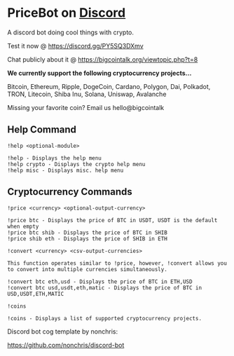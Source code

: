 # PriceBot on [Discord](https://discord.gg/PY5SQ3DXmv)
A discord bot doing cool things with crypto.

Test it now @ https://discord.gg/PY5SQ3DXmv

Chat publicly about it @ https://bigcointalk.org/viewtopic.php?t=8

**We currently support the following cryptocurrency projects...** 

Bitcoin, Ethereum, Ripple, DogeCoin, Cardano, Polygon, Dai, Polkadot, TRON, Litecoin, Shiba Inu, Solana, Uniswap, Avalanche

Missing your favorite coin? Email us hello@bigcointalk

## Help Command

`!help <optional-module>`

```
!help - Displays the help menu
!help crypto - Displays the crypto help menu
!help misc - Displays misc. help menu
```

## Cryptocurrency Commands

`!price <currency> <optional-output-currency>`

```
!price btc - Displays the price of BTC in USDT, USDT is the default when empty
!price btc shib - Displays the price of BTC in SHIB
!price shib eth - Displays the price of SHIB in ETH
```

`!convert <currency> <csv-output-currencies>`

`This function operates similar to !price, however, !convert allows you to convert into multiple currencies simultaneously.`

```
!convert btc eth,usd - Displays the price of BTC in ETH,USD
!convert btc usd,usdt,eth,matic - Displays the price of BTC in USD,USDT,ETH,MATIC
```

`!coins`

```
!coins - Displays a list of supported cryptocurrency projects.
```


Discord bot cog template by nonchris:

https://github.com/nonchris/discord-bot


